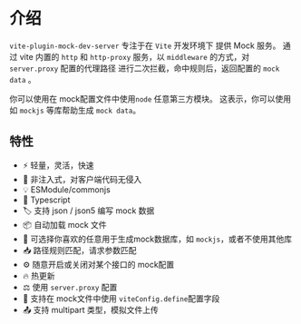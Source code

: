 
# 介绍

`vite-plugin-mock-dev-server` 专注于在 `Vite` 开发环境下 提供 Mock 服务。
通过 vite 内置的 `http` 和 `http-proxy` 服务，以 `middleware` 的方式，对 `server.proxy` 配置的代理路径
进行二次拦截，命中规则后，返回配置的 `mock data` 。

你可以使用在 mock配置文件中使用`node` 任意第三方模块。 这表示，你可以使用如 `mockjs` 等库帮助生成 `mock data`。

## 特性

- ⚡️ 轻量，灵活，快速
- 🧲 非注入式，对客户端代码无侵入
- 💡 ESModule/commonjs
- 🦾 Typescript
- 🏷 支持 json / json5 编写 mock 数据
- 📦 自动加载 mock 文件
- 🎨 可选择你喜欢的任意用于生成mock数据库，如 `mockjs`，或者不使用其他库
- 📥 路径规则匹配，请求参数匹配
- ⚙️ 随意开启或关闭对某个接口的 mock配置
- 🔥 热更新
- ⚖️ 使用 `server.proxy` 配置
- 🍕 支持在 mock文件中使用 `viteConfig.define`配置字段
- 📤 支持 multipart 类型，模拟文件上传

<!-- ## Why?

为前端项目在本地开发服务中，提供一个用于对后端未开发完但已有明确的文档的接口，进行mock，从而实现前后端并行开发，是一个非常必要的工程支持。

结合我在过去多年的开发经验，梳理了我认为的这个 mock-server 所必要的需求后，在开源社区中，没有找到符合我期望的相关工具，于是
就打算自己开发一个。

**对于一个 `mock-server`，我预期的必要实现：**

1. 配置简洁，同时也需要满足复杂场景的需求；
   - 对于一些简单的接口，可以直接通过简单的 `url+body`，写入固定的响应数据；
   - 对于复杂的需求，需要根据入参返回不同的数据的，提供 方法支持和开发能力；

2. 支持多种路径匹配规则
   - 支持静态路径匹配
   - 支持动态路径匹配，如 `/user/:userId` 并 解析 `userId` 到 `params` 放入 `request`
   - 支持 请求参数，请求头、请求体 解析

3. 支持任意接口mock配置的 开启/关闭
  
   在开发中，通常我们只需要对某几个请求接口进行mock，而不需要所有配置的mock接口都生效。所以mock能够随意开启/关闭
   是一个很重要的功能。

4. 支持热更新，监听 mock文件及其依赖的文件
5. 支持引入其他第三方库

在这些必要的功能的基础上，还需要能够支持：

- 自定义 响应 status、 header、body；
- 接口延迟响应
- 多种文件格式支持
- ESM/CJS 支持
 -->


